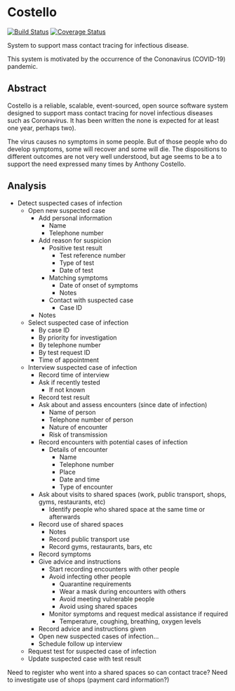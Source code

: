 # Costello

[![Build Status](https://travis-ci.org/johnbywater/costello.svg?branch=master)](https://travis-ci.org/johnbywater/costello)
[![Coverage Status](https://coveralls.io/repos/github/johnbywater/costello/badge.svg?branch=master#)](https://coveralls.io/github/johnbywater/costello)

System to support mass contact tracing for infectious disease.

This system is motivated by the occurrence of the Cononavirus (COVID-19) pandemic.


## Abstract

Costello is a reliable, scalable, event-sourced, open source software system designed to support
mass contact tracing for novel infectious diseases such as Coronavirus. It has been written
the none is expected for at least one year, perhaps two).

The virus causes no symptoms in some people. But of those people who
do develop symptoms, some will recover and some will die. The dispositions
to different outcomes are not very well understood, but age seems to be a
to support the need expressed many times by Anthony Costello.

## Analysis

- Detect suspected cases of infection
    - Open new suspected case
        - Add personal information
            - Name
            - Telephone number
        - Add reason for suspicion
            - Positive test result
                - Test reference number
                - Type of test
                - Date of test
            - Matching symptoms
                - Date of onset of symptoms
                - Notes
            - Contact with suspected case
                - Case ID
        - Notes
    - Select suspected case of infection
        - By case ID
        - By priority for investigation
        - By telephone number
        - By test request ID    
        - Time of appointment
    - Interview suspected case of infection
        - Record time of interview
        - Ask if recently tested
            - If not known
        - Record test result
        - Ask about and assess encounters (since date of infection)
            - Name of person
            - Telephone number of person
            - Nature of encounter
            - Risk of transmission
        - Record encounters with potential cases of infection
            - Details of encounter
                - Name
                - Telephone number
                - Place
                - Date and time
                - Type of encounter
        - Ask about visits to shared spaces (work, public transport, shops, gyms, restaurants, etc)
            - Identify people who shared space at the same time or afterwards
        - Record use of shared spaces
            - Notes
            - Record public transport use
            - Record gyms, restaurants, bars, etc
        - Record symptoms
        - Give advice and instructions
            - Start recording encounters with other people
            - Avoid infecting other people
                - Quarantine requirements
                - Wear a mask during encounters with others
                - Avoid meeting vulnerable people
                - Avoid using shared spaces
            - Monitor symptoms and request medical assistance if required
                - Temperature, coughing, breathing, oxygen levels
        - Record advice and instructions given
        - Open new suspected cases of infection...
        - Schedule follow up interview
    - Request test for suspected case of infection
    - Update suspected case with test result


Need to register who went into a shared spaces so can contact trace?
Need to investigate use of shops (payment card information?)
